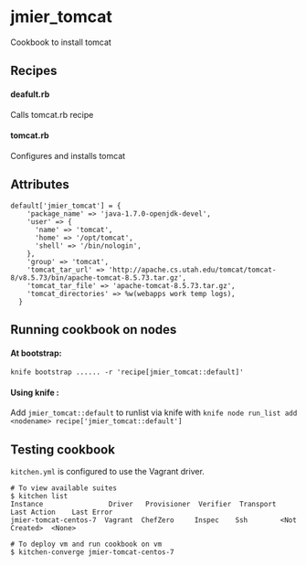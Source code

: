 # jmier_tomcat

Cookbook to install tomcat

## Recipes

#### deafult.rb 
Calls tomcat.rb recipe
#### tomcat.rb
Configures and installs tomcat

## Attributes 
```
default['jmier_tomcat'] = {
    'package_name' => 'java-1.7.0-openjdk-devel',
    'user' => {
      'name' => 'tomcat',
      'home' => '/opt/tomcat',
      'shell' => '/bin/nologin',
    },
    'group' => 'tomcat',
    'tomcat_tar_url' => 'http://apache.cs.utah.edu/tomcat/tomcat-8/v8.5.73/bin/apache-tomcat-8.5.73.tar.gz',
    'tomcat_tar_file' => 'apache-tomcat-8.5.73.tar.gz',
    'tomcat_directories' => %w(webapps work temp logs),
  }
```
## Running cookbook on nodes
#### At bootstrap:
`knife bootstrap ...... -r 'recipe[jmier_tomcat::default]'`
#### Using knife :

Add `jmier_tomcat::default` to runlist via knife with `knife node run_list add <nodename> recipe['jmier_tomcat::default']`

## Testing cookbook
`kitchen.yml` is configured to use the Vagrant driver. 
```
# To view available suites 
$ kitchen list
Instance                Driver   Provisioner  Verifier  Transport  Last Action    Last Error
jmier-tomcat-centos-7  Vagrant  ChefZero     Inspec    Ssh        <Not Created>  <None>

# To deploy vm and run cookbook on vm
$ kitchen-converge jmier-tomcat-centos-7
```
